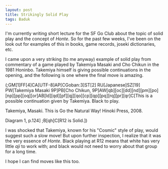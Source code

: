 ```yaml
---
layout: post
title: Strikingly Solid Play
tags: Baduk
---
```


I'm currently writing short lecture for the SF Go Club about the topic of solid play and the concept of *Honte*. So for the past few weeks, I've been on the look out for examples of this in books, game records, joseki dictionaries, etc.

I came upon a very striking (to me anyway) example of solid play from commentary of a game played by Takemiya Masaki and Cho Chikun in the 1981 Honinbo. Takemiya himself is giving possible continuations in the opening, and the following is one where the final move is amazing.

<sgf>
(;GM[1]FF[4]CA[UTF-8]AP[CGoban:3]ST[2]
RU[Japanese]SZ[19]
PW[Takemiya Masaki 9P]PB[Cho Chikun, 9P]AW[qb][oc][dd][nd][pm][po][np][pp][oq][or]AB[ld][qd][pf][qj][qo][cp][qp][pq][rq][pr][qr]C[This is a possible continuation given by Takemiya. Black to play.

Takemiya, Masaki. This is Go the Natural Way! Hinoki Press, 2008.

Diagram 1, p.124]
;B[qh]C[R12 is Solid.])
</sgf>

I was shocked that Takemiya, known for his "Cosmic" style of play, would suggest such a slow move! But upon further inspection, I realize that it was the very essence of *Honte*. Black playing at R12 means that white has very little *aji* to work with; and black would not need to worry about that group for a long time.

I hope I can find moves like this too.